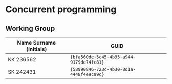 # Concurrent programming

## Working Group

| Name Surname (initials) | GUID                                     |
| ----------------------- | ---------------------------------------- |
| KK 236562               | `{bfa560de-5c45-4b95-a944-9179de74fc81}` |
| SK 242431               | `{58990846-723c-4b30-8d1a-4448f4e9c99c}` |
